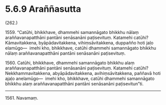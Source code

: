 # 5.6.9 Araññasutta

(262.)

1559\. “Catūhi, bhikkhave, dhammehi samannāgato bhikkhu nālaṃ araññavanapatthāni pantāni senāsanāni paṭisevituṃ. Katamehi catūhi? Kāmavitakkena, byāpādavitakkena, vihiṃsāvitakkena, duppañño hoti jaḷo elamūgo—  imehi kho, bhikkhave, catūhi dhammehi samannāgato bhikkhu nālaṃ araññavanapatthāni pantāni senāsanāni paṭisevituṃ.

1560\. Catūhi, bhikkhave, dhammehi samannāgato bhikkhu alaṃ araññavanapatthāni pantāni senāsanāni paṭisevituṃ. Katamehi catūhi? Nekkhammavitakkena, abyāpādavitakkena, avihiṃsāvitakkena, paññavā hoti ajaḷo anelamūgo—  imehi kho, bhikkhave, catūhi dhammehi samannāgato bhikkhu alaṃ araññavanapatthāni pantāni senāsanāni paṭisevitun”ti.

---

1561\. Navamaṃ.
